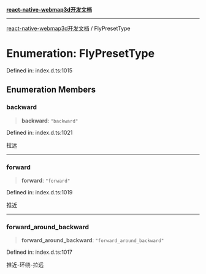 [**react-native-webmap3d开发文档**](../README.md)

***

[react-native-webmap3d开发文档](../globals.md) / FlyPresetType

# Enumeration: FlyPresetType

Defined in: index.d.ts:1015

## Enumeration Members

### backward

> **backward**: `"backward"`

Defined in: index.d.ts:1021

拉远

***

### forward

> **forward**: `"forward"`

Defined in: index.d.ts:1019

推近

***

### forward\_around\_backward

> **forward\_around\_backward**: `"forward_around_backward"`

Defined in: index.d.ts:1017

推近-环绕-拉远

